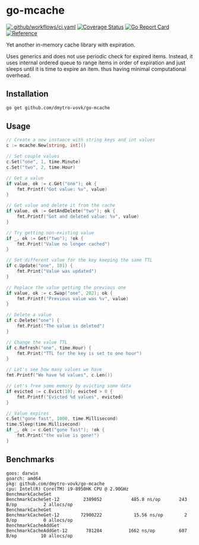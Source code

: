 # go-mcache
[![.github/workflows/ci.yaml](https://github.com/dmytro-vovk/go-mcache/actions/workflows/ci.yaml/badge.svg)](https://github.com/dmytro-vovk/go-mcache/actions/workflows/ci.yaml)
[![Coverage Status](https://coveralls.io/repos/github/dmytro-vovk/go-mcache/badge.svg)](https://coveralls.io/github/dmytro-vovk/go-mcache)
[![Go Report Card](https://goreportcard.com/badge/github.com/dmytro-vovk/go-mcache)](https://goreportcard.com/report/github.com/dmytro-vovk/go-mcache)
[![Reference](https://pkg.go.dev/badge/github.com/dmytro-vovk/go-mcache.svg)](https://pkg.go.dev/github.com/dmytro-vovk/go-mcache)

Yet another in-memory cache library with expiration.

Uses generics and does not use periodic check for expired items.
Instead, it uses internal ordered queue to range items in order of expiration and just sleeps until it is time to expire an item.
thus having minimal computational overhead.

## Installation

```sh
go get github.com/dmytro-vovk/go-mcache
```

## Usage

```go
// Create a new instance with string keys and int values
c := mcache.New[string, int]()

// Set couple values
c.Set("one", 1, time.Minute)
c.Set("two", 2, time.Hour)

// Get a value
if value, ok := c.Get("one"); ok {
	fmt.Printf("Got value: %v", value)
}

// Get value and delete it from the cache
if value, ok := GetAndDelete("two"); ok {
    fmt.Printf("Got and deleted value: %v", value)
}

// Try getting non-existing value
if _, ok := Get("two"); !ok {
    fmt.Print("Value no longer cached")
}

// Set different value for the key keeping the same TTL
if c.Update("one", 101) {
    fmt.Print("Value was updated")
}

// Replace the value getting the previous one
if value, ok := c.Swap("one", 202); ok {
    fmt.Printf("Previous value was %v", value)
}

// Delete a value
if c.Delete("one") {
    fmt.Print("The value is deleted")
}

// Change the value TTL 
if c.Refresh("one", time.Hour) {
    fmt.Print("TTL for the key is set to one hour")
}

// Let's see how many values we have
fmt.Printf("We have %d values", c.Len())

// Let's free some memory by evicting some data
if evicted := c.Evict(10); evicted > 0 {
    fmt.Printf("Evicted %d values", evicted)
}

// Value expires
c.Set("gone fast", 1000, time.Millisecond)
time.Sleep(time.Millisecond)
if _, ok := c.Get("gone fast"); !ok {
    fmt.Print("the value is gone!")
}
```
## Benchmarks
```
goos: darwin
goarch: amd64
pkg: github.com/dmytro-vovk/go-mcache
cpu: Intel(R) Core(TM) i9-8950HK CPU @ 2.90GHz
BenchmarkCacheSet
BenchmarkCacheSet-12       	 2389052	       485.8 ns/op	     243 B/op	       2 allocs/op
BenchmarkCacheGet
BenchmarkCacheGet-12       	72900222	        15.56 ns/op	       2 B/op	       0 allocs/op
BenchmarkCacheAddGet
BenchmarkCacheAddGet-12    	  781284	      1662 ns/op	     607 B/op	      10 allocs/op
```
